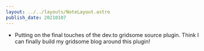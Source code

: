 ```yaml
---
layout: ../../layouts/NoteLayout.astro
publish_date: 20210107
---
```


- Putting on the final touches of the dev.to gridsome source plugin. Think I can finally build my gridsome blog around this plugin!
